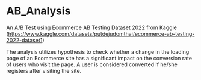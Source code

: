# AB_Analysis
An A/B Test using Ecommerce AB Testing Dataset 2022 from Kaggle (https://www.kaggle.com/datasets/putdejudomthai/ecommerce-ab-testing-2022-dataset1)

The analysis utilizes hypothesis to check whether a change in the loading page of an Ecommerce site has a significant impact on the conversion rate of users who visit
the page. A user is considered converted if he/she registers after visiting the site. 


